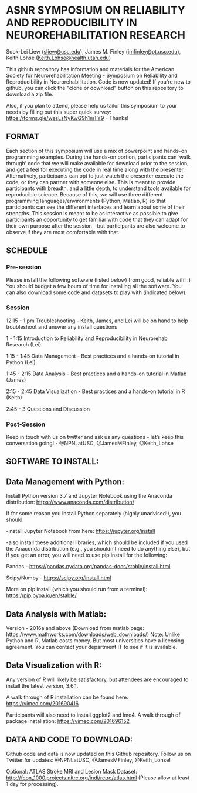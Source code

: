 # ASNR SYMPOSIUM ON RELIABILITY AND REPRODUCIBILITY IN NEUROREHABILITATION RESEARCH

Sook-Lei Liew (sliew@usc.edu), James M. Finley (jmfinley@pt.usc.edu), Keith Lohse (Keith.Lohse@health.utah.edu) 

This github repository has information and materials for the American Society for Neurorehabilitation Meeting - Symposium on Reliability and Reproducibility in Neurorehabilitation. Code is now updated! If you're new to github, you can click the "clone or download" button on this repository to download a zip file. 

Also, if you plan to attend, please help us tailor this symposium to your needs by filling out this super quick survey:
https://forms.gle/wesLsNyKwG9h1mTY9 - Thanks!

## FORMAT

Each section of this symposium will use a mix of powerpoint and hands-on programming examples. During the hands-on portion, participants can ‘walk through’ code that we will make available for download prior to the session, and get a feel for executing the code in real time along with the presenter. Alternatively, participants can opt to just watch the presenter execute the code, or they can partner with someone else. This is meant to provide participants with breadth, and a little depth, to understand tools available for reproducible science. Because of this, we will use three different programming languages/environments (Python, Matlab, R) so that participants can see the different interfaces and learn about some of their strengths. This session is meant to be as interactive as possible to give participants an opportunity to get familiar with code that they can adapt for their own purpose after the session - but participants are also welcome to observe if they are most comfortable with that. 


## SCHEDULE

### Pre-session	
Please install the following software (listed below) from good, reliable wifi! :) You should budget a few hours of time for installing all the software. You can also download some code and datasets to play with (indicated below).

### Session
12:15 - 1 pm	Troubleshooting - Keith, James, and Lei will be on hand to help troubleshoot and answer any install questions

1 - 1:15	Introduction to Reliability and Reproducibility in Neurorehab Research (Lei)

1:15 - 1:45	Data Management - Best practices and a hands-on tutorial in Python (Lei)

1:45 - 2:15	Data Analysis - Best practices and a hands-on tutorial in Matlab (James)

2:15 - 2:45	Data Visualization - Best practices and a hands-on tutorial in R (Keith)

2:45 - 3	Questions and Discussion


### Post-Session
Keep in touch with us on twitter and ask us any questions - let’s keep this conversation going! - @NPNLatUSC, @JamesMFinley, @Keith_Lohse


## SOFTWARE TO INSTALL:

## Data Management with Python:

Install Python version 3.7 and Jupyter Notebook using the Anaconda distribution: https://www.anaconda.com/distribution/

If for some reason you install Python separately (highly unadvised!), you should:

-install Jupyter Notebook from here: https://jupyter.org/install

-also install these additional libraries, which should be included if you used the Anaconda distribution (e.g., you shouldn’t need to do anything else), but if you get an error, you will need to use pip install for the following:

Pandas - https://pandas.pydata.org/pandas-docs/stable/install.html

Scipy/Numpy - https://scipy.org/install.html

More on pip install (which you should run from a terminal): https://pip.pypa.io/en/stable/


## Data Analysis with Matlab:
Version - 2016a and above (Download from matlab page: https://www.mathworks.com/downloads/web_downloads/)
Note: Unlike Python and R, Matlab costs money. But most universities have a licensing agreement. You can contact your department IT to see if it is available. 

## Data Visualization with R:
Any version of R will likely be satisfactory, but attendees are encouraged to install the latest version, 3.6.1. 

A walk through of R installation can be found here: https://vimeo.com/201690416

Participants will also need to install ggplot2 and lme4. A walk through of package installation: https://vimeo.com/201696152 


## DATA AND CODE TO DOWNLOAD:

Github code and data is now updated on this Github repository. Follow us on Twitter for updates: @NPNLatUSC, @JamesMFinley, @Keith_Lohse!

Optional: ATLAS Stroke MRI and Lesion Mask Dataset: http://fcon_1000.projects.nitrc.org/indi/retro/atlas.html (Please allow at least 1 day for processing).
